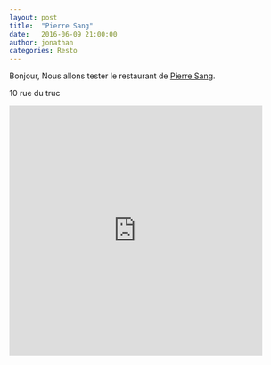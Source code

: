 ```yaml
---
layout: post
title:  "Pierre Sang"
date:   2016-06-09 21:00:00
author: jonathan
categories: Resto
---
```


Bonjour, 
Nous allons tester le restaurant de [Pierre Sang](http://www.pierresangboyer.com/EN/).

10 rue du truc
<iframe src="https://www.google.com/maps/embed?pb=!1m18!1m12!1m3!1d2624.643202693231!2d2.3700050156746193!3d48.86501377928818!2m3!1f0!2f0!3f0!3m2!1i1024!2i768!4f13.1!3m3!1m2!1s0x47e66dfcb9930281%3A0x244f1b8030c5ffbb!2s6+Rue+Gambey%2C+75011+Paris!5e0!3m2!1sfr!2sfr!4v1465412667928" height="450" frameborder="0" style="border:0; width:90%; max-width:600px;" allowfullscreen></iframe>
